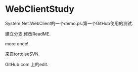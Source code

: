 # WebClientStudy
System.Net.WebClient的一个demo.ps:第一个GitHub使用的测试.

建立分支,修改ReadME.

more once!

来自tortoiseSVN.

GitHub.com 上的edit.
